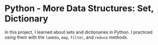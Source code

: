 # Python - More Data Structures: Set, Dictionary

In this project, I learned about sets and dictionaries in Python. I practiced using them
with the `lambda`, `map`, `filter`, and `reduce` methods.

